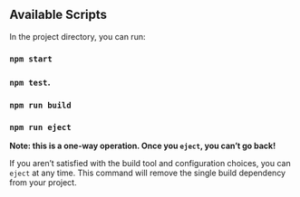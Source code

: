 

## Available Scripts

In the project directory, you can run:

### `npm start`
### `npm test`.

### `npm run build`


### `npm run eject`

**Note: this is a one-way operation. Once you `eject`, you can’t go back!**

If you aren’t satisfied with the build tool and configuration choices, you can `eject` at any time. This command will remove the single build dependency from your project.



